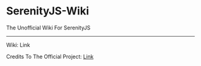 # SerenityJS-Wiki
The Unofficial Wiki For SerenityJS

---

Wiki: Link

Credits To The Official Project: [Link](https://github.com/SerenityJS/serenity)
